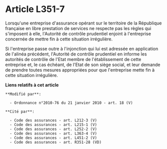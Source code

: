 # Article L351-7

Lorsqu'une entreprise d'assurance opérant sur le territoire de la République française en libre prestation de services ne
respecte pas les règles qui s'imposent à elle,         l'Autorité de contrôle prudentiel enjoint à l'entreprise concernée de
mettre fin à cette situation irrégulière. 

Si l'entreprise passe outre à l'injonction qui lui est adressée en application de l'alinéa précédent,         l'Autorité de
contrôle prudentiel en informe les autorités de contrôle de l'Etat membre de l'établissement de cette entreprise et, le cas
échéant, de l'Etat de son siège social, et leur demande de prendre toutes mesures appropriées pour que l'entreprise mette fin
à cette situation irrégulière.

**Liens relatifs à cet article**

	**Modifié par**:

	  - Ordonnance n°2010-76 du 21 janvier 2010 - art. 18 (V)

	**Cité par**:

	  - Code des assurances - art. L212-3 (V)
	  - Code des assurances - art. L215-1 (V)
	  - Code des assurances - art. L252-2 (V)
	  - Code des assurances - art. L363-4 (V)
	  - Code des assurances - art. L451-2 (V)
	  - Code des assurances - art. R351-28 (VD)
